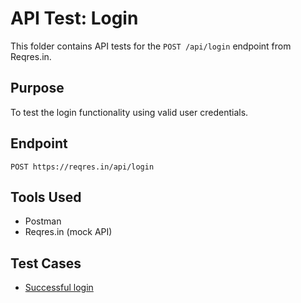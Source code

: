 # API Test: Login

This folder contains API tests for the `POST /api/login` endpoint from Reqres.in.

## Purpose

To test the login functionality using valid user credentials.

## Endpoint

`POST https://reqres.in/api/login`

## Tools Used

- Postman
- Reqres.in (mock API)

## Test Cases

- [Successful login](login_success_test.md)

